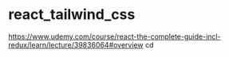 # react_tailwind_css

https://www.udemy.com/course/react-the-complete-guide-incl-redux/learn/lecture/39836064#overview
cd

